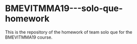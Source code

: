 # BMEVITMMA19---solo-que-homework
This is the repository of the homework of team solo que for the BMEVITMMA19 course.
